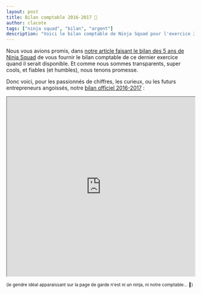 ```yaml
---
layout: post
title: Bilan comptable 2016-2017 💼
author: clacote
tags: ["ninja squad", "bilan", "argent"]
description: "Voici le bilan comptable de Ninja Squad pour l'exercice 2016-2017"
---
```


Nous vous avions promis, dans [notre article faisant le bilan des 5 ans de Ninja Squad](/2017/07/04/ninja-squad-a-5-ans/)
de vous fournir le bilan comptable de ce dernier exercice quand il serait disponible.
Et comme nous sommes transparents, super cools, et fiables (et humbles), nous tenons promesse.

Donc voici, pour les passionnés de chiffres, les curieux, ou les futurs entrepreneurs angoissés,
notre [bilan officiel 2016-2017](https://drive.google.com/file/d/0B8RtcKubsY8HVkEzZExlYU1YQUE/view?usp=sharing "Bilan Ninja Squad 2016-2017")&nbsp;:

<iframe src="https://drive.google.com/file/d/0B8RtcKubsY8HVkEzZExlYU1YQUE/preview" width="100%" height="480"></iframe>

<small>(le gendre idéal apparaissant sur la page de garde n'est ni un ninja, ni notre comptable... 🤷‍)</small>
